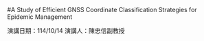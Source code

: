 #A Study of Efficient GNSS Coordinate Classification Strategies for Epidemic Management

演講日期：114/10/14 
演講人：陳忠信副教授
